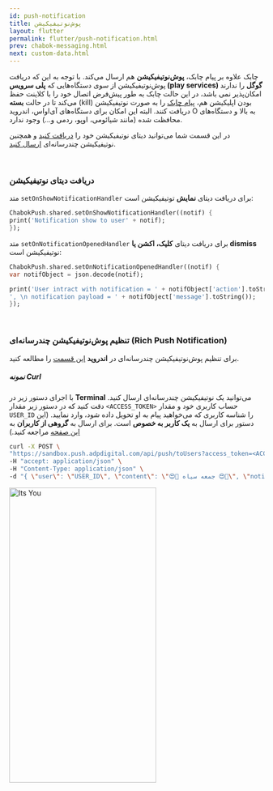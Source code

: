 ```yaml
---
id: push-notification
title: پوش‌نوتیفیکیشن
layout: flutter
permalink: flutter/push-notification.html
prev: chabok-messaging.html
next: custom-data.html
---
```


چابک علاوه بر پیام چابک، **پوش‌نوتیفیکیشن** هم ارسال می‌کند. با توجه به این که دریافت پوش‌نوتیفیکیشن از سوی دستگاه‌هایی که **پلی سرویس (play services) گوگل** را ندارند امکان‌پذیر نمی باشد، در این حالت چابک به طور پیش‌فرض اتصال خود را با کلاینت حفظ می‌کند تا در حالت **بسته** (kill) بودن اپلیکیشن هم، [پیام چابک](/flutter/chabok-messaging.html) را به صورت نوتیفیکیشن دریافت کنند. البته این امکان برای دستگاه‌های آی‌اواس، اندروید O به بالا و دستگاه‌های محافظت شده (مانند شیائومی، اوپو، ردمی و...) وجود ندارد.

در این قسمت شما می‌توانید دیتای نوتیفیکیشن خود را [دریافت کنید](/flutter/push-notification.html#%D8%AF%D8%B1%DB%8C%D8%A7%D9%81%D8%AA-%D8%AF%DB%8C%D8%AA%D8%A7%DB%8C-%D9%86%D9%88%D8%AA%DB%8C%D9%81%DB%8C%DA%A9%DB%8C%D8%B4%D9%86) و همچنین نوتیفیکیشن چند‌رسانه‌ای [ارسال کنید](/flutter/push-notification.html#%D8%AA%D9%86%D8%B8%DB%8C%D9%85-%D9%BE%D9%88%D8%B4%D9%86%D9%88%D8%AA%DB%8C%D9%81%DB%8C%DA%A9%DB%8C%D8%B4%D9%86-%DA%86%D9%86%D8%AF%D8%B1%D8%B3%D8%A7%D9%86%D9%87%D8%A7%DB%8C-rich-push-notification).

<Br>

### دریافت دیتای نوتیفیکیشن

 متد `setOnShowNotificationHandler` برای دریافت دیتای **نمایش** توتیفیکیشن است: 

```dart
ChabokPush.shared.setOnShowNotificationHandler((notif) {
print('Notification show to user' + notif);
});
```

متد `setOnNotificationOpenedHandler` برای دریافت دیتای **کلیک، اکشن یا dismiss** نوتیفیکیشن است: 

```dart
ChabokPush.shared.setOnNotificationOpenedHandler((notif) {
var notifObject = json.decode(notif);

print('User intract with notification = ' + notifObject['action'].toString() +
', \n notification payload = ' + notifObject['message'].toString());
});
```
<Br>

### تنظیم پوش‌نوتیفیکیشن چندرسانه‌ای (Rich Push Notification)

برای تنظیم پوش‌نوتیفیکیشن چندرسانه‌‌ای در **اندروید** [این قسمت](/android/push-notification.html#تنظیم-پوشنوتیفیکیشن-چندرسانهای-rich-push-notification) را مطالعه کنید.

##### نمونه Curl

با اجرای دستور زیر در **Terminal** می‌توانید یک نوتیفیکیشن چندرسانه‌ای ارسال کنید. دقت کنید که در دستور زیر مقدار `<ACCESS_TOKEN>` حساب کاربری خود و مقدار `USER_ID` را شناسه‌ کاربری که می‌خواهید پیام به او تحویل داده شود، وارد نمایید. (این دستور برای ارسال به **یک کاربر به خصوص** است. برای ارسال به **گروهی از کاربران** به [این صفحه](https://doc.chabok.io/rest-api/send-chabok-message.html#ارسال-به-گروهی-از-کاربران-byquery) مراجعه کنید.)

```bash
curl -X POST \
"https://sandbox.push.adpdigital.com/api/push/toUsers?access_token=<ACCESS_TOKEN>" \
-H "accept: application/json" \
-H "Content-Type: application/json" \
-d "{ \"user\": \"USER_ID\", \"content\": \"😍💯 جمعه سیاه 😍💯\", \"notification\": { \"title\": \"😍💯 جمعه سیاه 😍💯\", \"body\": \"در جمعه سیاه می‌توانید با خرید از فروشگاه‌چابک، همزمان با تمام دنیا در این کمپین بزرگ شرکت کنید و با تخفیف های باور نکردنی همراه باشید.\", \"actions\": [ { \"id\": \"special_offers_action\", \"title\": \"پیشنهادهای ویژه\", \"options\": 5 }, { \"id\": \"favorite_product_action\", \"title\": \"کالاهای مورد علاقه من\", \"options\": 5 } ], \"mediaType\": \"png\", \"mediaUrl\": \"https://raw.githubusercontent.com/chabokpush/chabok-assets/master/samples/notification/blackfriday.png\", \"mutableContent\": true, \"category\": \"__BLACK_FRIDAY__\" }}"
```

<img src="https://raw.githubusercontent.com/chabokpush/chabok-assets/master/chabok-docs/android/rich-notification-android.png" alt="Its You" height="583px" width="289.5px">
